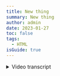 ```yaml
---
title: New thing
summary: New thing
author: admin
date: 2023-01-27
toc: false
tags:
  - HTML
isGuide: true
---
```


<details>
  <summary>Video transcript</summary>
  

  Test

</details>